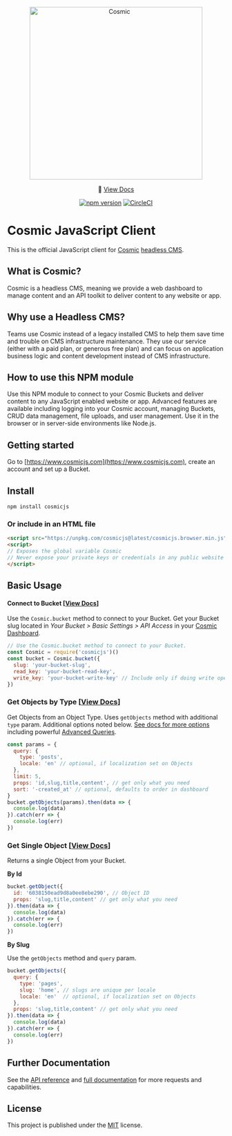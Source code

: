 <p align="center">
  <a href="https://www.cosmicjs.com"><img src="https://cdn.cosmicjs.com/3cf62ab0-8e13-11ea-9b8f-cd0254a8c979-cosmic-dark.svg" alt="Cosmic" width="400"></a>
</p>
<p align="center">
  📖 <a href="https://docs.cosmicjs.com">View Docs</a>
</p>
<p align="center">
	<a href="https://www.npmjs.com/package/cosmicjs"><img src="https://badge.fury.io/js/cosmicjs.svg" alt="npm version"></a>
	<a href="https://circleci.com/gh/cosmicjs/cosmicjs-node"><img src="https://circleci.com/gh/cosmicjs/cosmicjs-node.svg?style=shield" alt="CircleCI"></a>
</p>

# Cosmic JavaScript Client

This is the official JavaScript client for [Cosmic](https://www.cosmicjs.com) [headless CMS](https://www.cosmicjs.com/headless-cms).

## What is Cosmic?
Cosmic is a headless CMS, meaning we provide a web dashboard to manage content and an API toolkit to deliver content to any website or app.

## Why use a Headless CMS?
Teams use Cosmic instead of a legacy installed CMS to help them save time and trouble on CMS infrastructure maintenance. They use our service (either with a paid plan, or generous free plan) and can focus on application business logic and content development instead of CMS infrastructure.

## How to use this NPM module
Use this NPM module to connect to your Cosmic Buckets and deliver content to any JavaScript enabled website or app.  Advanced features are available including logging into your Cosmic account, managing Buckets, CRUD data management, file uploads, and user management. Use it in the browser or in server-side environments like Node.js.

## Getting started
Go to [https://www.cosmicjs.com](https://www.cosmicjs.com), create an account and set up a Bucket.

## Install
```
npm install cosmicjs
```
### Or include in an HTML file
```html
<script src="https://unpkg.com/cosmicjs@latest/cosmicjs.browser.min.js"></script>
<script>
// Exposes the global variable Cosmic
// Never expose your private keys or credentials in any public website's client-side code
</script>
```

## Basic Usage

#### Connect to Bucket [[View Docs](https://docs.cosmicjs.com/rest-api/buckets.html#connect-to-bucket)]
Use the `Cosmic.bucket` method to connect to your Bucket. Get your Bucket slug located in <i>Your Bucket > Basic Settings > API Access</i> in your [Cosmic Dashboard](https://www.cosmicjs.com/login).
```javascript
// Use the Cosmic.bucket method to connect to your Bucket.
const Cosmic = require('cosmicjs')()
const bucket = Cosmic.bucket({
  slug: 'your-bucket-slug',
  read_key: 'your-bucket-read-key',
  write_key: 'your-bucket-write-key' // Include only if doing write operations.
})
```

### Get Objects by Type [[View Docs](https://docs.cosmicjs.com/rest-api/objects.html#get-objects)]
Get Objects from an Object Type. Uses `getObjects` method with additional `type` param. Additional options noted below. [See docs for more options](https://docs.cosmicjs.com/rest-api/objects.html#get-objects) including powerful [Advanced Queries](https://docs.cosmicjs.com/rest-api/objects.html#advanced-queries-beta).
```javascript
const params = {
  query: {
    type: 'posts',
    locale: 'en' // optional, if localization set on Objects
  },
  limit: 5,
  props: 'id,slug,title,content', // get only what you need
  sort: '-created_at' // optional, defaults to order in dashboard
}
bucket.getObjects(params).then(data => {
  console.log(data)
}).catch(err => {
  console.log(err)
})
```

### Get Single Object [[View Docs](https://docs.cosmicjs.com/rest-api/objects.html#get-object)]
Returns a single Object from your Bucket.

**By Id**

```javascript
bucket.getObject({
  id: '6038150ead9d8a0ee8ebe290', // Object ID
  props: 'slug,title,content' // get only what you need
}).then(data => {
  console.log(data)
}).catch(err => {
  console.log(err)
})
```

**By Slug**

Use the `getObjects` method and `query` param.
```javascript
bucket.getObjects({
  query: {
    type: 'pages',
    slug: 'home', // slugs are unique per locale
    locale: 'en'  // optional, if localization set on Objects
  },
  props: 'slug,title,content' // get only what you need
}).then(data => {
  console.log(data)
}).catch(err => {
  console.log(err)
})
```
## Further Documentation
See the [API reference](API.md) and [full documentation](https://docs-v2.cosmicjs.com/api-reference/objects) for more requests and capabilities.

## License
This project is published under the [MIT](LICENSE) license.